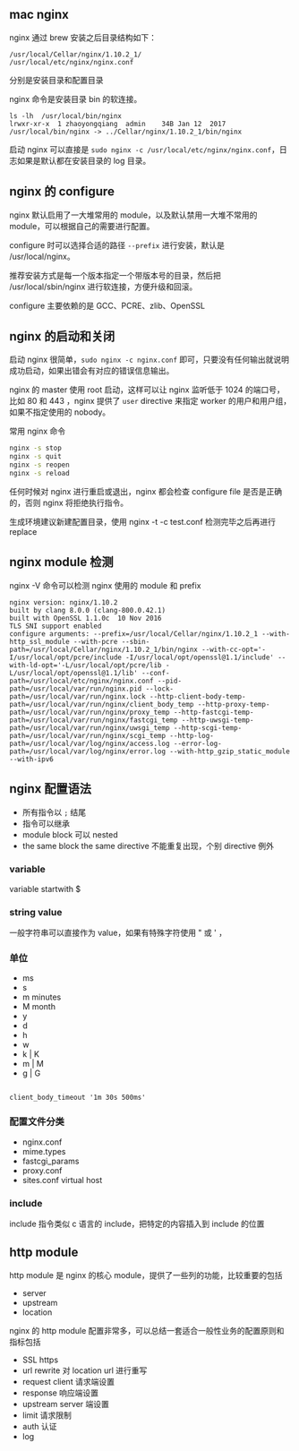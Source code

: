 ## mac nginx

nginx 通过 brew 安装之后目录结构如下：

```shell
/usr/local/Cellar/nginx/1.10.2_1/
/usr/local/etc/nginx/nginx.conf

```
分别是安装目录和配置目录


nginx 命令是安装目录 bin 的软连接。
```
ls -lh  /usr/local/bin/nginx
lrwxr-xr-x  1 zhaoyongqiang  admin    34B Jan 12  2017 /usr/local/bin/nginx -> ../Cellar/nginx/1.10.2_1/bin/nginx

```

启动 nginx 可以直接是 `sudo nginx -c /usr/local/etc/nginx/nginx.conf`，日志如果是默认都在安装目录的 log 目录。


## nginx 的 configure 

nginx 默认启用了一大堆常用的 module，以及默认禁用一大堆不常用的 module，可以根据自己的需要进行配置。

configure 时可以选择合适的路径 `--prefix` 进行安装，默认是 /usr/local/nginx。

推荐安装方式是每一个版本指定一个带版本号的目录，然后把 /usr/local/sbin/nginx 进行软连接，方便升级和回滚。

configure 主要依赖的是 GCC、PCRE、zlib、OpenSSL


## nginx 的启动和关闭

启动 nginx 很简单，`sudo nginx -c nginx.conf` 即可，只要没有任何输出就说明成功启动，如果出错会有对应的错误信息输出。

nginx 的 master 使用 root 启动，这样可以让 nginx 监听低于 1024 的端口号，比如 80 和 443 ，nginx 提供了 `user` directive 来指定 worker 的用户和用户组，如果不指定使用的 nobody。

常用 nginx 命令

```bash
nginx -s stop
nginx -s quit
nginx -s reopen
nginx -s reload

```

任何时候对 nginx 进行重启或退出，nginx 都会检查 configure file 是否是正确的，否则 nginx 将拒绝执行指令。

生成环境建议新建配置目录，使用 nginx -t -c test.conf 检测完毕之后再进行 replace

## nginx module 检测

nginx -V 命令可以检测 nginx 使用的 module 和 prefix

```shell
nginx version: nginx/1.10.2
built by clang 8.0.0 (clang-800.0.42.1)
built with OpenSSL 1.1.0c  10 Nov 2016
TLS SNI support enabled
configure arguments: --prefix=/usr/local/Cellar/nginx/1.10.2_1 --with-http_ssl_module --with-pcre --sbin-path=/usr/local/Cellar/nginx/1.10.2_1/bin/nginx --with-cc-opt='-I/usr/local/opt/pcre/include -I/usr/local/opt/openssl@1.1/include' --with-ld-opt='-L/usr/local/opt/pcre/lib -L/usr/local/opt/openssl@1.1/lib' --conf-path=/usr/local/etc/nginx/nginx.conf --pid-path=/usr/local/var/run/nginx.pid --lock-path=/usr/local/var/run/nginx.lock --http-client-body-temp-path=/usr/local/var/run/nginx/client_body_temp --http-proxy-temp-path=/usr/local/var/run/nginx/proxy_temp --http-fastcgi-temp-path=/usr/local/var/run/nginx/fastcgi_temp --http-uwsgi-temp-path=/usr/local/var/run/nginx/uwsgi_temp --http-scgi-temp-path=/usr/local/var/run/nginx/scgi_temp --http-log-path=/usr/local/var/log/nginx/access.log --error-log-path=/usr/local/var/log/nginx/error.log --with-http_gzip_static_module --with-ipv6
```


## nginx 配置语法

- 所有指令以 `;` 结尾
- 指令可以继承
- module block 可以 nested
- the same block the same directive 不能重复出现，个别 directive 例外

### variable

variable startwith $

### string value 

一般字符串可以直接作为 value，如果有特殊字符使用 " 或 ' ，


### 单位


- ms
- s
- m minutes
- M month
- y
- d
- h
- w
- k | K
- m | M
- g | G


```

client_body_timeout '1m 30s 500ms'
```


### 配置文件分类

- nginx.conf
- mime.types
- fastcgi_params
- proxy.conf
- sites.conf virtual host


### include 

include 指令类似 c 语言的 include，把特定的内容插入到 include 的位置

## http module 

http module 是 nginx 的核心 module，提供了一些列的功能，比较重要的包括

- server
- upstream
- location


nginx 的 http module 配置非常多，可以总结一套适合一般性业务的配置原则和指标包括

- SSL https
- url rewrite 对 location url 进行重写
- request client 请求端设置
- response  响应端设置
- upstream server 端设置
- limit 请求限制
- auth 认证
- log